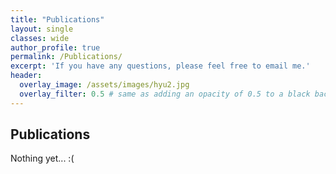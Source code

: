 ```yaml
---
title: "Publications"
layout: single
classes: wide
author_profile: true
permalink: /Publications/
excerpt: 'If you have any questions, please feel free to email me.'
header:
  overlay_image: /assets/images/hyu2.jpg
  overlay_filter: 0.5 # same as adding an opacity of 0.5 to a black background
---
```


## Publications

Nothing yet... :(